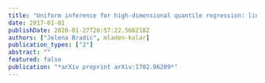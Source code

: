 ```yaml
---
title: "Uniform inference for high-dimensional quantile regression: linear functionals and regression rank scores"
date: 2017-01-01
publishDate: 2020-01-27T20:57:22.566218Z
authors: ["Jelena Bradic", mladen-kolar]
publication_types: ["2"]
abstract: ""
featured: false
publication: "*arXiv preprint arXiv:1702.06209*"
---
```


